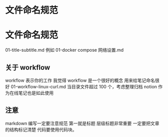 # 文件命名规范

# 文件命名规范

01-title-subtitle.md 例如 01-docker compose 网络设置.md

## 关于 workflow

workflow 表示你的工作 我觉得 workflow 是一个很好的概念 用来给笔记命名很好 01-workflow-linux-curl.md 当目录文件超过 100 个，考虑整理归档 notion 作为在线笔记也是如此使用

## 注意

markdown 编写一定要注意规范 第一就是标题 层级标题非常重要 一定要把文章的结构标记清楚 代码要使用代码块。